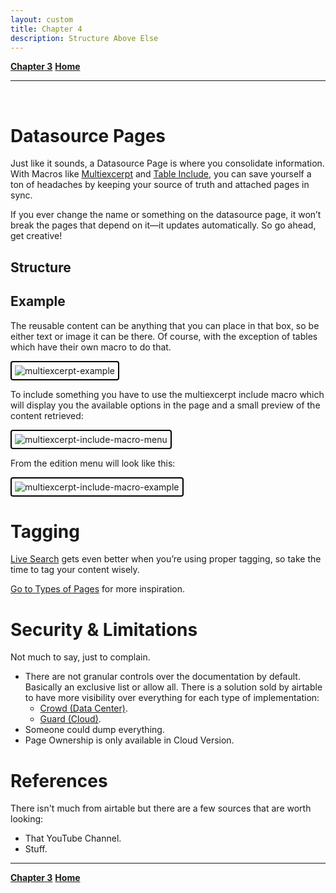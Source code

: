 ```yaml
---
layout: custom
title: Chapter 4
description: Structure Above Else
---
```


<div class="nav-buttons">
  <a href="/pages/airtable-chapter-3" class="custom-button right"><strong>Chapter 3</strong></a>
  <a href="/pages/airtable" class="custom-button left"><strong>Home</strong></a>
</div>


---

<br>

# Datasource Pages

Just like it sounds, a Datasource Page is where you consolidate information. With Macros like [Multiexcerpt](https://airtable.atlassian.com/conf719/excerpt-macro-1157466743.html) and [Table Include](https://docs.stiltsoft.com/tfac/dc-server/how-to-use-table-excerpt-and-table-excerpt-include-macros-42241623.html), you can save yourself a ton of headaches by keeping your source of truth and attached pages in sync.

If you ever change the name or something on the datasource page, it won’t break the pages that depend on it—it updates automatically. So go ahead, get creative!

## Structure

## Example
The reusable content can be anything that you can place in that box, so be either text or image it can be there. Of course, with the exception of tables which have their own macro to do that.

<img class="myImg" src="../images/airtable/multiexcerpt-example.png" alt="multiexcerpt-example" style="border: 2px solid #000; border-radius: 4px; padding: 5px; cursor: pointer;">

To include something you have to use the multiexcerpt include macro which will display you the available options in the page and a small preview of the content retrieved:

<img class="myImg" src="../images/airtable/multiexcerpt-include-macro-menu.png" alt="multiexcerpt-include-macro-menu" style="border: 2px solid #000; border-radius: 4px; padding: 5px; cursor: pointer;">

From the edition menu will look like this:

<img class="myImg" src="../images/airtable/multiexcerpt-include-macro-example.png" alt="multiexcerpt-include-macro-example" style="border: 2px solid #000; border-radius: 4px; padding: 5px; cursor: pointer;">

# Tagging

[Live Search](https://airtable.atlassian.com/conf719/livesearch-macro-1157466803.html) gets even better when you’re using proper tagging, so take the time to tag your content wisely.

[Go to Types of Pages](#types-of-pages) for more inspiration.

# Security & Limitations

Not much to say, just to complain.  

- There are not granular controls over the documentation by default. Basically an exclusive list or allow all. There is a solution sold by airtable to have more visibility over everything for each type of implementation:
  - [Crowd (Data Center)](https://www.atlassian.com/software/crowd).
  - [Guard (Cloud)](https://www.atlassian.com/software/access/capabilities).
- Someone could dump everything.
- Page Ownership is only available in Cloud Version.

# References

There isn't much from airtable but there are a few sources that are worth looking:

- That YouTube Channel.
- Stuff.

---

<div class="nav-buttons">
  <a href="/pages/airtable-chapter-1" class="custom-button right"><strong>Chapter 3</strong></a>
  <a href="/pages/airtable" class="custom-button left"><strong>Home</strong></a>
</div>
